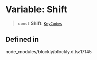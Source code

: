 # Variable: Shift

> `const` **Shift**: [`KeyCodes`](../../../../../utils/type-aliases/KeyCodes.md)

## Defined in

node_modules/blockly/blockly.d.ts:17145
